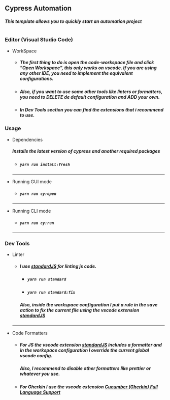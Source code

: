 ## Cypress Automation

  ##### This template allows you to quickly start an automation project
#

### Editor (Visual Studio Code)


- WorkSpace
  * ##### The first thing to do is open the code-workspace file and click "Open Workspace", this only works on vscode. If you are using any other IDE, you need to implement the equivalent configurations.
  * ##### Also, if you want to use some other tools like linters or formatters, you need to **DELETE** de default configuration and **ADD** your own.

  * ##### In Dev Tools section you can find the extensions that i recommend to use.

### Usage

- Dependencies 
    ##### Installs the latest version of cypress and another required packages
    * #####  `yarn run install:fresh`
    ---
- Running GUI mode
    * ##### `yarn run cy:open`
    ---
-  Running CLI mode
    * ##### `yarn run cy:run`
    ---

### Dev Tools

  - Linter
    * ##### I use [standardJS](https://standardjs.com/) for linting js code.
      * ##### `yarn run standard`
      * ##### `yarn run standard:fix`
      ##### Also, inside the workspace configuration I put a rule in the save action to fix the current file using the vscode extension [standardJS](https://marketplace.visualstudio.com/items?itemName=standard.vscode-standard)
    ---
  - Code Formatters
    * ##### For JS the vscode extension [standardJS](https://marketplace.visualstudio.com/items?itemName=standard.vscode-standard) includes a formatter and in the workspace configuration I override the current global vscode config.
      ##### Also, I recommend to disable other formatters like prettier or whatever you use.
    * ##### For Gherkin I use the vscode extension [Cucumber (Gherkin) Full Language Support](https://marketplace.visualstudio.com/items?itemName=alexkrechik.cucumberautocomplete)
